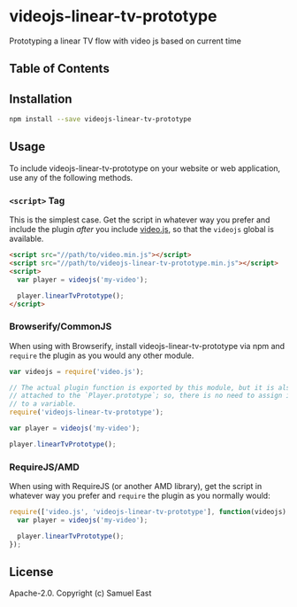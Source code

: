 # videojs-linear-tv-prototype

Prototyping a linear TV flow with video js based on current time

## Table of Contents

<!-- START doctoc -->
<!-- END doctoc -->
## Installation

```sh
npm install --save videojs-linear-tv-prototype
```

## Usage

To include videojs-linear-tv-prototype on your website or web application, use any of the following methods.

### `<script>` Tag

This is the simplest case. Get the script in whatever way you prefer and include the plugin _after_ you include [video.js][videojs], so that the `videojs` global is available.

```html
<script src="//path/to/video.min.js"></script>
<script src="//path/to/videojs-linear-tv-prototype.min.js"></script>
<script>
  var player = videojs('my-video');

  player.linearTvPrototype();
</script>
```

### Browserify/CommonJS

When using with Browserify, install videojs-linear-tv-prototype via npm and `require` the plugin as you would any other module.

```js
var videojs = require('video.js');

// The actual plugin function is exported by this module, but it is also
// attached to the `Player.prototype`; so, there is no need to assign it
// to a variable.
require('videojs-linear-tv-prototype');

var player = videojs('my-video');

player.linearTvPrototype();
```

### RequireJS/AMD

When using with RequireJS (or another AMD library), get the script in whatever way you prefer and `require` the plugin as you normally would:

```js
require(['video.js', 'videojs-linear-tv-prototype'], function(videojs) {
  var player = videojs('my-video');

  player.linearTvPrototype();
});
```

## License

Apache-2.0. Copyright (c) Samuel East


[videojs]: http://videojs.com/
